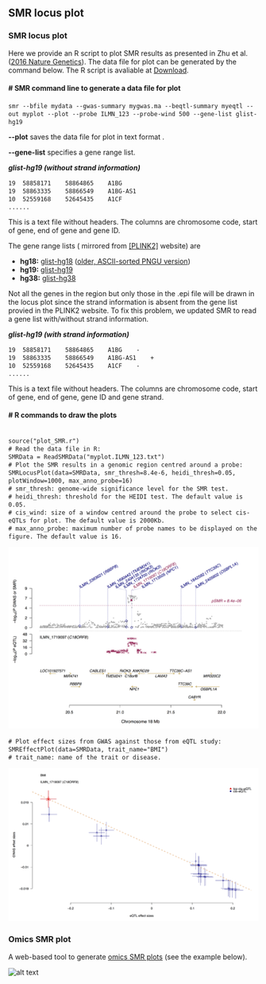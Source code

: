 ## SMR locus plot

### SMR locus plot

Here we provide an R script to plot SMR results as presented in Zhu et
al. ([2016 Nature Genetics](http://www.nature.com/ng/journal/vaop/ncurrent/full/ng.3538.html)).
The data file for plot can be generated by the command below. The R
script is avaliable at [Download](#Download).

#### \# SMR command line to generate a data file for plot

```
smr --bfile mydata --gwas-summary mygwas.ma --beqtl-summary myeqtl --out myplot --plot --probe ILMN_123 --probe-wind 500 --gene-list glist-hg19 
```

**\--plot** saves the data file for plot in text format .

**\--gene-list** specifies a gene range list.

***glist-hg19 (without strand information)***

```
19	58858171	58864865	A1BG
19	58863335	58866549	A1BG-AS1
10	52559168	52645435	A1CF
......
```
This is a text file without headers. The columns are chromosome code,
start of gene, end of gene and gene ID. 

The gene range lists ( mirrored from
[[PLINK2]](https://www.cog-genomics.org/plink2/resources#genelist)
website) are

-   **hg18:**
[glist-hg18](https://www.cog-genomics.org/static/bin/plink/glist-hg18)
([older, ASCII-sorted PNGU
version](http://pngu.mgh.harvard.edu/~purcell/plink/dist/glist-hg18))
-   **hg19:**
[glist-hg19](https://www.cog-genomics.org/static/bin/plink/glist-hg19)
-   **hg38:**
[glist-hg38](https://www.cog-genomics.org/static/bin/plink/glist-hg38)

Not all the genes in the region but only those in the .epi file will be
drawn in the locus plot since the strand information is absent from the
gene list provied in the PLINK2 website. To fix this problem, we updated
SMR to read a gene list with/without strand information.

***glist-hg19 (with strand information)***
```
19	58858171	58864865	A1BG	-
19	58863335	58866549	A1BG-AS1	+
10	52559168	52645435	A1CF	-
......	
```
This is a text file without headers. The columns are chromosome code,
start of gene, end of gene, gene ID and gene strand.

#### \# R commands to draw the plots
```

source("plot_SMR.r") 
# Read the data file in R:
SMRData = ReadSMRData("myplot.ILMN_123.txt")
# Plot the SMR results in a genomic region centred around a probe:
SMRLocusPlot(data=SMRData, smr_thresh=8.4e-6, heidi_thresh=0.05, plotWindow=1000, max_anno_probe=16)
# smr_thresh: genome-wide significance level for the SMR test.
# heidi_thresh: threshold for the HEIDI test. The default value is 0.05.
# cis_wind: size of a window centred around the probe to select cis-eQTLs for plot. The default value is 2000Kb.
# max_anno_probe: maximum number of probe names to be displayed on the figure. The default value is 16.
```
![alt text](./download/smr.regional.png "regional")

```
# Plot effect sizes from GWAS against those from eQTL study:
SMREffectPlot(data=SMRData, trait_name="BMI") 
# trait_name: name of the trait or disease. 

```
![alt text](./download/smr.effect.size.png "effectsize")

### Omics SMR  plot
A web-based tool to generate [omics SMR plots](https://cnsgenomics.com/software/smr/omicsplot/) (see the example below).

![alt text](./download/demo.gif "Omics")
